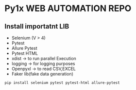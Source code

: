 # Py1x WEB AUTOMATION REPO

## Install importatnt LIB
- Selenium (V > 4)
- Pytest
- Allure Pytest
- Pytest HTML
- xdist -> to run parallel Execution
- logging -> for logging purposes
- Openpyxl -> to read CSV,EXCEL
- Faker lib(fake data generation)

``pip install selenium pytest pytest-html allure-pytest``


